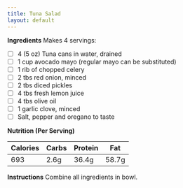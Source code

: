 ```yaml
---
title: Tuna Salad
layout: default
---
```


**Ingredients**
Makes 4 servings:
* [ ] 4 (5 oz) Tuna cans in water, drained
* [ ] 1 cup avocado mayo (regular mayo can be substituted)
* [ ] 1 rib of chopped celery
* [ ] 2 tbs red onion, minced
* [ ] 2 tbs diced pickles
* [ ] 4 tbs fresh lemon juice
* [ ] 4 tbs olive oil
* [ ] 1 garlic clove, minced
* [ ] Salt, pepper and oregano to taste

**Nutrition (Per Serving)**

| Calories | Carbs | Protein | Fat   |
|----------|-------|---------|-------|
| 693      | 2.6g  | 36.4g   | 58.7g |

**Instructions**
Combine all ingredients in bowl.
